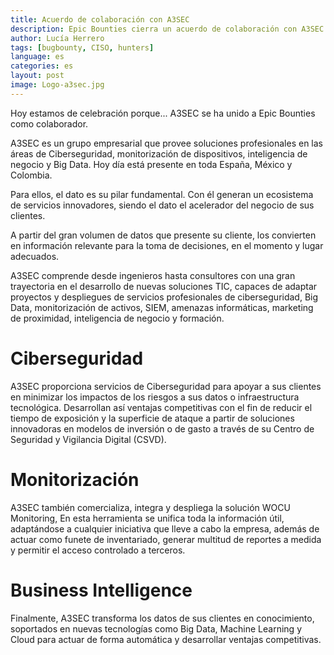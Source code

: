```yaml
---
title: Acuerdo de colaboración con A3SEC
description: Epic Bounties cierra un acuerdo de colaboración con A3SEC
author: Lucía Herrero
tags: [bugbounty, CISO, hunters]
language: es
categories: es
layout: post
image: Logo-a3sec.jpg
---
```


Hoy estamos de celebración porque... A3SEC se ha unido a Epic Bounties como colaborador.

A3SEC es un grupo empresarial que provee soluciones profesionales en las áreas de Ciberseguridad, monitorización de dispositivos, inteligencia de negocio y Big Data. Hoy día está presente en toda España, México y Colombia. 

Para ellos, el dato es su pilar fundamental. Con él generan un ecosistema de servicios innovadores, siendo el dato el acelerador del negocio de sus clientes. 

A partir del gran volumen de datos que presente su cliente, los convierten en información relevante para la toma de decisiones, en el momento y lugar adecuados.

A3SEC comprende desde ingenieros hasta consultores con una gran trayectoria en el desarrollo de nuevas soluciones TIC, capaces de adaptar proyectos y despliegues de servicios profesionales de ciberseguridad, Big Data, monitorización de activos, SIEM, amenazas informáticas, marketing de proximidad, inteligencia de negocio y formación.

# Ciberseguridad    

A3SEC proporciona servicios de Ciberseguridad para apoyar a sus clientes en minimizar los impactos de los riesgos a sus datos o infraestructura tecnológica. Desarrollan así ventajas competitivas con el fin de reducir el tiempo de exposición y la superficie de ataque a partir de soluciones innovadoras en modelos de inversión o de gasto a través de su Centro de Seguridad y Vigilancia Digital (CSVD).

# Monitorización 

A3SEC también comercializa, integra y despliega la solución WOCU Monitoring, En esta herramienta se unifica toda la información útil, adaptándose a cualquier iniciativa que lleve a cabo la empresa, además de actuar como funete de inventariado, generar multitud de reportes a medida y permitir el acceso controlado a terceros.

# Business Intelligence 

Finalmente, A3SEC transforma los datos de sus clientes en conocimiento, soportados en nuevas tecnologías como Big Data, Machine Learning y Cloud para actuar de forma automática y desarrollar ventajas competitivas.
